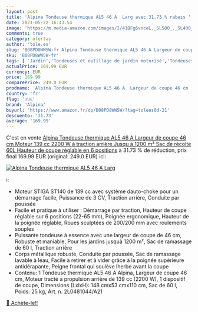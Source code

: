 ```yaml
---
layout: post
title: 'Alpina Tondeuse thermique AL5 46 A  Larg avec 31.73 % rabais '
date: 2021-05-22 16:43:54
image: 'https://m.media-amazon.com/images/I/41QFg6vnceL._SL500_._SL400_.jpg'
comments: true
category: ofertas
author: 'tole.es'
slug: 'B08PD8WW5W-fr Alpina Tondeuse thermique AL5 46 A Largeur de coupe 46 cm...'
sku: 'B08PD8WW5W-fr'
tags: [ 'Jardin','Tondeuses et outillage de jardin motorisé','Tondeuses et tracteurs','Tondeuses poussées et tractées','alpina', ]
actualPrice: 169.99 EUR
currency: EUR
price: 169.99
comparePrice: 249.0 EUR
prodname: 'Alpina Tondeuse thermique AL5 46 A  Largeur de coupe 46 cm  Moteur 139 cc  2200 W  à traction arrière  Jusqu à 1200 m²  Sac de récolte 60L  Hauteur de coupe réglable en 6 positions'
country: 'fr'
flag: '🇫🇷'
brand: 'Alpina'
buyurl: 'https://www.amazon.fr/dp/B08PD8WW5W/?tag=tolees0d-21'
descuento: '31.73'
average: '169.99'
---
```


C'est en vente [Alpina Tondeuse thermique AL5 46 A  Largeur de coupe 46 cm  Moteur 139 cc  2200 W  à traction arrière  Jusqu à 1200 m²  Sac de récolte 60L  Hauteur de coupe réglable en 6 positions](https://www.amazon.fr/dp/B08PD8WW5W/?tag=tolees0d-21)  à  31.73 % de réduction, prix final  169.99 EUR (original: 249.0 EUR) ici:

[![Alpina Tondeuse thermique AL5 46 A  Larg](https://m.media-amazon.com/images/I/41QFg6vnceL._SL500_._SL400_.jpg)](https://www.amazon.fr/dp/B08PD8WW5W/?tag=tolees0d-21)

ℹ️:

- Moteur STIGA ST140 de 139 cc avec système dauto-choke pour un démarrage facile, Puissance de 3 CV, Traction arrière, Conduite par poussée
- Facile et pratique à utiliser : Démarrage par traction, Hauteur de coupe réglable sur 6 positions (22-65 mm), Poignée ergonomique, Hauteur de la poignée réglable, Roues sculptées de 200/200 mm avec roulements souples
- Puissante tondeuse à essence avec une largeur de coupe de 46 cm, Robuste et maniable, Pour les jardins jusquà 1200 m², Sac de ramassage de 60 l, Traction arrière
- Corps métallique robuste, Conduite par poussée, Sac de ramassage lavable à leau, Facile à retirer et à vider grâce à la poignée supérieure antidérapante, Peigne frontal qui soulève lherbe avant la coupe
- Contenu: 1 Tondeuse thermique AL5 46 A Alpina, Largeur de coupe 46 cm, Moteur tracté à propulsion arrière de 139 cc (2200 W), 1 dispositif de coupe, Dimensions (LxlxH): 148 cmx53 cmx110 cm, Sac de 60 l, Poids: 25 kg, Art. n. 2L0481044/A21

[🛒 Achète-le!!](https://www.amazon.fr/dp/B08PD8WW5W/?tag=tolees0d-21)
